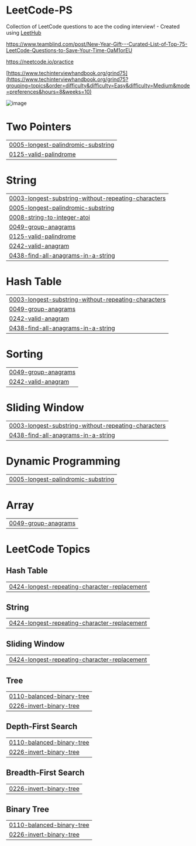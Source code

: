 # LeetCode-PS
Collection of LeetCode questions to ace the coding interview! - Created using [LeetHub](https://github.com/QasimWani/LeetHub)

https://www.teamblind.com/post/New-Year-Gift---Curated-List-of-Top-75-LeetCode-Questions-to-Save-Your-Time-OaM1orEU

https://neetcode.io/practice

[https://www.techinterviewhandbook.org/grind75](https://www.techinterviewhandbook.org/grind75?grouping=topics&order=difficulty&difficulty=Easy&difficulty=Medium&mode=preferences&hours=8&weeks=10)


![image](https://github.com/steam6879/Leethub/assets/24868796/b186ddf5-8939-495d-a8e3-2b1d231ad700)


# Two Pointers
|  |
| ------- |
| [0005-longest-palindromic-substring](https://github.com/steam6879/Leethub/tree/master/0005-longest-palindromic-substring) |
| [0125-valid-palindrome](https://github.com/steam6879/Leethub/tree/master/0125-valid-palindrome) |
# String
|  |
| ------- |
| [0003-longest-substring-without-repeating-characters](https://github.com/steam6879/Leethub/tree/master/0003-longest-substring-without-repeating-characters) |
| [0005-longest-palindromic-substring](https://github.com/steam6879/Leethub/tree/master/0005-longest-palindromic-substring) |
| [0008-string-to-integer-atoi](https://github.com/steam6879/Leethub/tree/master/0008-string-to-integer-atoi) |
| [0049-group-anagrams](https://github.com/steam6879/Leethub/tree/master/0049-group-anagrams) |
| [0125-valid-palindrome](https://github.com/steam6879/Leethub/tree/master/0125-valid-palindrome) |
| [0242-valid-anagram](https://github.com/steam6879/Leethub/tree/master/0242-valid-anagram) |
| [0438-find-all-anagrams-in-a-string](https://github.com/steam6879/Leethub/tree/master/0438-find-all-anagrams-in-a-string) |
# Hash Table
|  |
| ------- |
| [0003-longest-substring-without-repeating-characters](https://github.com/steam6879/Leethub/tree/master/0003-longest-substring-without-repeating-characters) |
| [0049-group-anagrams](https://github.com/steam6879/Leethub/tree/master/0049-group-anagrams) |
| [0242-valid-anagram](https://github.com/steam6879/Leethub/tree/master/0242-valid-anagram) |
| [0438-find-all-anagrams-in-a-string](https://github.com/steam6879/Leethub/tree/master/0438-find-all-anagrams-in-a-string) |
# Sorting
|  |
| ------- |
| [0049-group-anagrams](https://github.com/steam6879/Leethub/tree/master/0049-group-anagrams) |
| [0242-valid-anagram](https://github.com/steam6879/Leethub/tree/master/0242-valid-anagram) |
# Sliding Window
|  |
| ------- |
| [0003-longest-substring-without-repeating-characters](https://github.com/steam6879/Leethub/tree/master/0003-longest-substring-without-repeating-characters) |
| [0438-find-all-anagrams-in-a-string](https://github.com/steam6879/Leethub/tree/master/0438-find-all-anagrams-in-a-string) |
# Dynamic Programming
|  |
| ------- |
| [0005-longest-palindromic-substring](https://github.com/steam6879/Leethub/tree/master/0005-longest-palindromic-substring) |
# Array
|  |
| ------- |
| [0049-group-anagrams](https://github.com/steam6879/Leethub/tree/master/0049-group-anagrams) |
<!---LeetCode Topics Start-->
# LeetCode Topics
## Hash Table
|  |
| ------- |
| [0424-longest-repeating-character-replacement](https://github.com/steam6879/Leethub/tree/master/0424-longest-repeating-character-replacement) |
## String
|  |
| ------- |
| [0424-longest-repeating-character-replacement](https://github.com/steam6879/Leethub/tree/master/0424-longest-repeating-character-replacement) |
## Sliding Window
|  |
| ------- |
| [0424-longest-repeating-character-replacement](https://github.com/steam6879/Leethub/tree/master/0424-longest-repeating-character-replacement) |
## Tree
|  |
| ------- |
| [0110-balanced-binary-tree](https://github.com/steam6879/Leethub/tree/master/0110-balanced-binary-tree) |
| [0226-invert-binary-tree](https://github.com/steam6879/Leethub/tree/master/0226-invert-binary-tree) |
## Depth-First Search
|  |
| ------- |
| [0110-balanced-binary-tree](https://github.com/steam6879/Leethub/tree/master/0110-balanced-binary-tree) |
| [0226-invert-binary-tree](https://github.com/steam6879/Leethub/tree/master/0226-invert-binary-tree) |
## Breadth-First Search
|  |
| ------- |
| [0226-invert-binary-tree](https://github.com/steam6879/Leethub/tree/master/0226-invert-binary-tree) |
## Binary Tree
|  |
| ------- |
| [0110-balanced-binary-tree](https://github.com/steam6879/Leethub/tree/master/0110-balanced-binary-tree) |
| [0226-invert-binary-tree](https://github.com/steam6879/Leethub/tree/master/0226-invert-binary-tree) |
<!---LeetCode Topics End-->